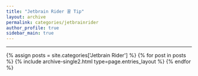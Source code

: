 ```yaml
---
title: "Jetbrain Rider 꿀 Tip"
layout: archive
permalink: categories/jetbrainrider
author_profile: true
sidebar_main: true
---
```


<!-- 공백이 포함되어 있는 카테고리 이름의 경우 site.categories['a b c'] 이런식으로! -->

***

{% assign posts = site.categories['Jetbrain Rider'] %}
{% for post in posts %} 
{% include archive-single2.html type=page.entries_layout %} 
{% endfor %}